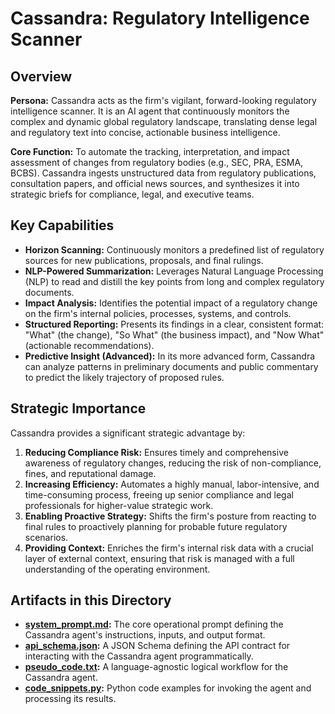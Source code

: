 # Cassandra: Regulatory Intelligence Scanner

## Overview

**Persona:** Cassandra acts as the firm's vigilant, forward-looking regulatory intelligence scanner. It is an AI agent that continuously monitors the complex and dynamic global regulatory landscape, translating dense legal and regulatory text into concise, actionable business intelligence.

**Core Function:** To automate the tracking, interpretation, and impact assessment of changes from regulatory bodies (e.g., SEC, PRA, ESMA, BCBS). Cassandra ingests unstructured data from regulatory publications, consultation papers, and official news sources, and synthesizes it into strategic briefs for compliance, legal, and executive teams.

## Key Capabilities

*   **Horizon Scanning:** Continuously monitors a predefined list of regulatory sources for new publications, proposals, and final rulings.
*   **NLP-Powered Summarization:** Leverages Natural Language Processing (NLP) to read and distill the key points from long and complex regulatory documents.
*   **Impact Analysis:** Identifies the potential impact of a regulatory change on the firm's internal policies, processes, systems, and controls.
*   **Structured Reporting:** Presents its findings in a clear, consistent format: "What" (the change), "So What" (the business impact), and "Now What" (actionable recommendations).
*   **Predictive Insight (Advanced):** In its more advanced form, Cassandra can analyze patterns in preliminary documents and public commentary to predict the likely trajectory of proposed rules.

## Strategic Importance

Cassandra provides a significant strategic advantage by:

1.  **Reducing Compliance Risk:** Ensures timely and comprehensive awareness of regulatory changes, reducing the risk of non-compliance, fines, and reputational damage.
2.  **Increasing Efficiency:** Automates a highly manual, labor-intensive, and time-consuming process, freeing up senior compliance and legal professionals for higher-value strategic work.
3.  **Enabling Proactive Strategy:** Shifts the firm's posture from reacting to final rules to proactively planning for probable future regulatory scenarios.
4.  **Providing Context:** Enriches the firm's internal risk data with a crucial layer of external context, ensuring that risk is managed with a full understanding of the operating environment.

## Artifacts in this Directory

*   **[system_prompt.md](./system_prompt.md):** The core operational prompt defining the Cassandra agent's instructions, inputs, and output format.
*   **[api_schema.json](./api_schema.json):** A JSON Schema defining the API contract for interacting with the Cassandra agent programmatically.
*   **[pseudo_code.txt](./pseudo_code.txt):** A language-agnostic logical workflow for the Cassandra agent.
*   **[code_snippets.py](./code_snippets.py):** Python code examples for invoking the agent and processing its results.
